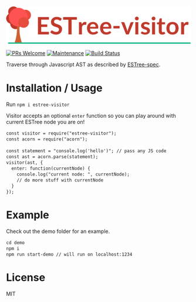![ESTree-visitor](readme_assets/ESTree-visitor-logo.png)

[![PRs Welcome](https://img.shields.io/badge/PRs-welcome-brightgreen.svg?style=flat-square)](http://makeapullrequest.com)
[![Maintenance](https://img.shields.io/badge/Maintained%3F-yes-green.svg?style=flat-square)](https://GitHub.com/Naereen/StrapDown.js/graphs/commit-activity)
[![Build Status](https://img.shields.io/travis/iggredible/estree-visitor.svg?style=flat-square)](https://github.com/iggredible/estree-visitor)


Traverse through Javascript AST as described by [ESTree-spec](https://github.com/estree/estree).

# Installation / Usage
Run `npm i estree-visitor`

Visitor accepts an optional `enter` function so you can play around with current ESTree node you are on!

```
const visitor = require("estree-visitor");
const acorn = require("acorn");

const statement = "console.log('hello')"; // pass any JS code
const ast = acorn.parse(statement);
visitor(ast, {
  enter: function(currentNode) {
    console.log("current node: ", currentNode);
    // do more stuff with currentNode
  }
});
```

# Example
Check out the demo folder for an example.

```
cd demo
npm i
npm run start-demo // will run on localhost:1234
```

# License
MIT
